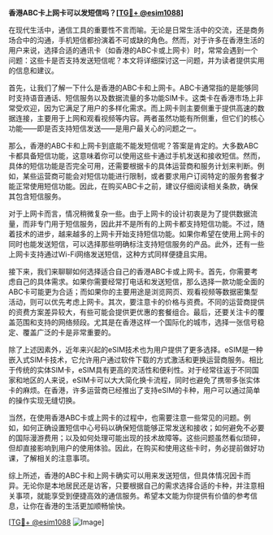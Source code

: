 **香港ABC卡上网卡可以发短信吗？[[TG💪+ @esim1088](https://t.me/s/esim1088)]**

在现代生活中，通信工具的重要性不言而喻。无论是日常生活中的交流，还是商务场合中的沟通，手机短信都扮演着不可或缺的角色。然而，对于许多在香港生活的用户来说，选择合适的通讯卡（如香港的ABC卡或上网卡）时，常常会遇到一个问题：这些卡是否支持发送短信呢？本文将详细探讨这一问题，并为读者提供实用的信息和建议。

首先，让我们了解一下什么是香港的ABC卡和上网卡。ABC卡通常指的是能够同时支持语音通话、短信服务以及数据流量的多功能SIM卡。这类卡在香港市场上非常受欢迎，因为它满足了用户的多样化需求。而上网卡则主要侧重于提供高速的数据连接，主要用于上网和观看视频等内容。两者虽然功能有所侧重，但它们的核心功能——即是否支持短信发送——是用户最关心的问题之一。

那么，香港的ABC卡和上网卡到底能不能发短信呢？答案是肯定的。大多数ABC卡都具备短信功能，这意味着你可以使用这些卡通过手机发送和接收短信。然而，具体的短信功能是否完全可用，还需要根据卡的具体运营商和服务计划来判断。例如，某些运营商可能会对短信功能进行限制，或者要求用户订阅特定的服务套餐才能正常使用短信功能。因此，在购买ABC卡之前，建议仔细阅读相关条款，确保其包含短信服务。

对于上网卡而言，情况稍微复杂一些。由于上网卡的设计初衷是为了提供数据流量，而非专门用于短信服务，因此并不是所有的上网卡都支持短信功能。不过，随着技术的进步，越来越多的上网卡开始支持短信功能。如果你希望在使用上网卡的同时也能发送短信，可以选择那些明确标注支持短信服务的产品。此外，还有一些上网卡支持通过Wi-Fi网络发送短信，这种方式同样便捷且实用。

接下来，我们来聊聊如何选择适合自己的香港ABC卡或上网卡。首先，你需要考虑自己的具体需求。如果你需要经常打电话和发送短信，那么选择一款功能全面的ABC卡可能更为合适；而如果你的主要用途是浏览网页、观看视频等数据密集型活动，则可以优先考虑上网卡。其次，要注意卡的价格与资费。不同的运营商提供的资费方案差异较大，有些可能会提供更优惠的套餐组合。最后，还要关注卡的覆盖范围和支持的网络频段。尤其是在香港这样一个国际化的城市，选择一张信号稳定、覆盖广泛的卡是非常重要的。

除了上述因素外，近年来兴起的eSIM技术也为用户提供了更多选择。eSIM是一种嵌入式SIM卡技术，它允许用户通过软件下载的方式激活和更换运营商服务。相比于传统的实体SIM卡，eSIM具有更高的灵活性和便利性。对于经常往返于不同国家和地区的人来说，eSIM卡可以大大简化换卡流程，同时也避免了携带多张实体卡的麻烦。在香港，许多运营商已经推出了支持eSIM的卡种，用户可以通过简单的操作实现无缝切换。

当然，在使用香港ABC卡或上网卡的过程中，也需要注意一些常见的问题。例如，如何正确设置短信中心号码以确保短信能够正常发送和接收；如何避免不必要的国际漫游费用；以及如何处理可能出现的技术故障等。这些问题虽然看似琐碎，但却直接影响到用户的使用体验。因此，在购买和使用这些卡时，务必提前做好功课，了解相关的注意事项。

综上所述，香港的ABC卡和上网卡确实可以用来发送短信，但具体情况因卡而异。无论你是本地居民还是访客，只要根据自己的需求选择合适的卡种，并注意相关事项，就能享受到便捷高效的通信服务。希望本文能为你提供有价值的参考信息，让你在香港的生活更加顺畅愉快。

[[TG💪+ @esim1088](https://t.me/s/esim1088) ![Image](https://i.postimg.cc/4NQfJmqS/Snipaste-2025-05-13-00-14-12.png)]